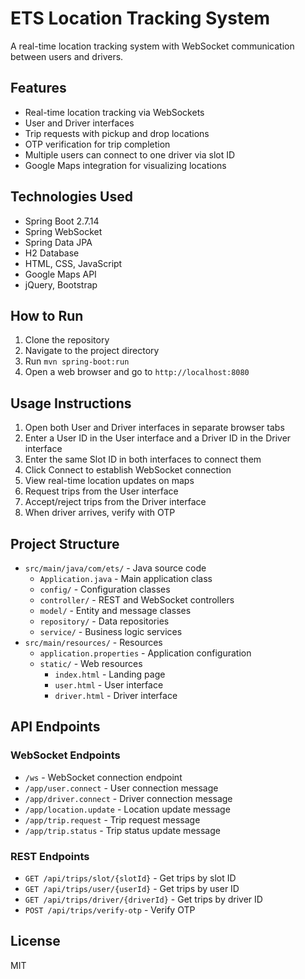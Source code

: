 # ETS Location Tracking System

A real-time location tracking system with WebSocket communication between users and drivers.

## Features

- Real-time location tracking via WebSockets
- User and Driver interfaces
- Trip requests with pickup and drop locations
- OTP verification for trip completion
- Multiple users can connect to one driver via slot ID
- Google Maps integration for visualizing locations

## Technologies Used

- Spring Boot 2.7.14
- Spring WebSocket
- Spring Data JPA
- H2 Database
- HTML, CSS, JavaScript
- Google Maps API
- jQuery, Bootstrap

## How to Run

1. Clone the repository
2. Navigate to the project directory
3. Run `mvn spring-boot:run`
4. Open a web browser and go to `http://localhost:8080`

## Usage Instructions

1. Open both User and Driver interfaces in separate browser tabs
2. Enter a User ID in the User interface and a Driver ID in the Driver interface
3. Enter the same Slot ID in both interfaces to connect them
4. Click Connect to establish WebSocket connection
5. View real-time location updates on maps
6. Request trips from the User interface
7. Accept/reject trips from the Driver interface
8. When driver arrives, verify with OTP

## Project Structure

- `src/main/java/com/ets/` - Java source code
  - `Application.java` - Main application class
  - `config/` - Configuration classes
  - `controller/` - REST and WebSocket controllers
  - `model/` - Entity and message classes
  - `repository/` - Data repositories
  - `service/` - Business logic services
- `src/main/resources/` - Resources
  - `application.properties` - Application configuration
  - `static/` - Web resources
    - `index.html` - Landing page
    - `user.html` - User interface
    - `driver.html` - Driver interface

## API Endpoints

### WebSocket Endpoints

- `/ws` - WebSocket connection endpoint
- `/app/user.connect` - User connection message
- `/app/driver.connect` - Driver connection message
- `/app/location.update` - Location update message
- `/app/trip.request` - Trip request message
- `/app/trip.status` - Trip status update message

### REST Endpoints

- `GET /api/trips/slot/{slotId}` - Get trips by slot ID
- `GET /api/trips/user/{userId}` - Get trips by user ID
- `GET /api/trips/driver/{driverId}` - Get trips by driver ID
- `POST /api/trips/verify-otp` - Verify OTP

## License

MIT 